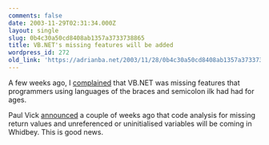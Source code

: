 ```yaml
---
comments: false
date: 2003-11-29T02:31:34.000Z
layout: single
slug: 0b4c30a50cd8408ab1357a3733738865
title: VB.NET's missing features will be added
wordpress_id: 272
old_link: 'https://adrianba.net/2003/11/28/0b4c30a50cd8408ab1357a3733738865/'
---
```

A few weeks ago, I
[
complained](/2003/08/31/b253bcc25508482c9e0392db3386050d) that VB.NET was missing features that programmers
using languages of the braces and semicolon ilk had had for
ages.

Paul Vick
[
announced](http://www.panopticoncentral.net/PermaLink.aspx/39e3baf9-c6ef-48b8-a359-b37e51208e79) a couple of weeks ago that code analysis for missing
return values and unreferenced or uninitialised variables will be
coming in Whidbey. This is good news.
